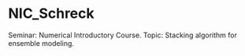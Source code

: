 # NIC_Schreck
Seminar: Numerical Introductory Course. Topic: Stacking algorithm for ensemble modeling.
